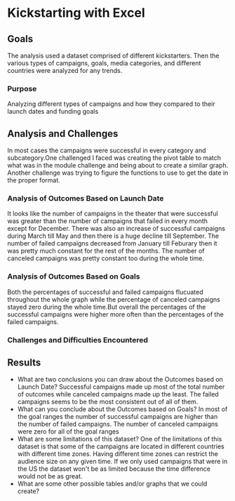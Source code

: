 # Kickstarting with Excel

## Goals
The analysis used a dataset comprised of different kickstarters. Then the various types of campaigns, goals, media categories, and different countries were analyzed for any trends.
### Purpose
Analyzing different types of campaigns and how they compared to their launch dates and funding goals
## Analysis and Challenges
In most cases the campaigns were successful in every category and subcategory.One challenged I faced was creating the pivot table to match what was in the module challenge and being about to create a similar graph. Another challenge was trying to figure the functions to use to get the date in the proper format.
### Analysis of Outcomes Based on Launch Date
It looks like the number of campaigns in the theater that were successful was greater than the number of campaigns that failed in every month except for December. There was also an increase of successful campaigns during March till May and then there is a huge decline till September. The number of failed campaigns decreased from January till Feburary then it was pretty much constant for the rest of the months. The number of canceled campaigns was pretty constant too during the whole time.
### Analysis of Outcomes Based on Goals
Both the percentages of successful and failed campaigns flucuated throughout the whole graph while the percentage of canceled campaigns stayed zero during the whole time.But overall the percentages of the successful campaigns were higher more often than the percentages of the failed campaigns.
### Challenges and Difficulties Encountered

## Results

- What are two conclusions you can draw about the Outcomes based on Launch Date?
Successful campaigns made up most of the total number of outcomes while canceled campaigns made up the least. The failed campaigns seems to be the most consistent out of all of them.
- What can you conclude about the Outcomes based on Goals?
In most of the goal ranges the number of successful campaigns are higher than the number of failed campaigns. The number of canceled campaigns were zero for all of the goal ranges
- What are some limitations of this dataset?
One of the limitations of this dataset is that some of the campaigns are located in different countries with different time zones. Having different time zones can restrict the audience size on any given time. If we only used campaigns that were in the US the dataset won't be as limited because the time difference would not be as great. 
- What are some other possible tables and/or graphs that we could create?

